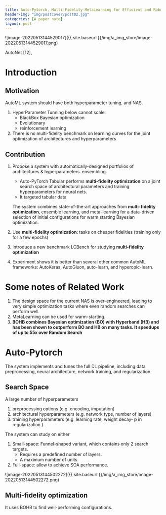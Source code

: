 ```yaml
---
title: Auto-Pytorch, Multi-Fidelity MetaLearning for Efficient and Robust AutoDL
header-img: "img/postcover/post02.jpg"
categories: [A paper note]
layout: post
---
```


![image-20220513144529017]({{ site.baseurl }}/img/a_img_store/image-20220513144529017.png)

AutoNet [12],





# Introduction

## Motivation

AutoML system should have both hyperparameter tuning, and NAS.

1. HyperParameter Tunning below cannot scale. 
   - BlackBox Bayesian optimization
   - Evolutionary
   - reinforcement learning
2. There is no multi-fidelity benchmark on learning curves for the joint optimization of architectures and hyperparameters

## Contribution

1. Propose a system with automatically-designed portfolios of architectures & hyperparameters. ensembling.

   - Auto-PyTorch Tabular performs **multi-fidelity optimization** on a joint search space of architectural parameters and training hyperparameters for neural nets.
   - It targeted tabular data

   The system combines state-of-the-art approaches from **multi-fidelity optimization**, ensemble learning, and meta-learning for a data-driven selection of initial configurations for warm starting Bayesian optimization.

2. Use **multi-fidelity optimization**: tasks on cheaper fidelities (training only for a few epochs)

3. Introduce a new benchmark LCBench for studying **multi-fidelity optimization**

4. Experiment shows it is better than several other common AutoML frameworks: AutoKeras, AutoGluon, auto-learn, and hyperopic-learn.

# Some notes of Related Work

1. The design space for the current NAS is over-engineered, leading to very simple optimization tasks where even random searches can perform well.
2. MetaLearning can be used for warm-starting.
3. **BOHB combines Bayesian optimization (BO) with Hyperband (HB) and has been shown to outperform BO and HB on many tasks. It speedups of up to 55x over Random Search**

# Auto-Pytorch

The system implements and tunes the full DL pipeline, including data preprocessing, neural architecture, network training, and regularization. 

## Search Space

A large number of hyperparameters

1. preprocessing options (e.g. encoding, imputation) 
2. architectural hyperparameters (e.g. network type, number of layers)
3. training hyperparameters (e.g. learning rate, weight decay- p in regularization ).

The system can study on either 

1. Small-space: Funnel-shaped variant,  which contains only 2 search targets.
   - Requires a predefined number of layers.
   - A maximum number of units.
2. Full-space: allow to achieve SOA performance.

![image-20220513144502272]({{ site.baseurl }}/img/a_img_store/image-20220513144502272.png)

## Multi-fidelity optimization

It uses BOHB to find well-performing configurations.


